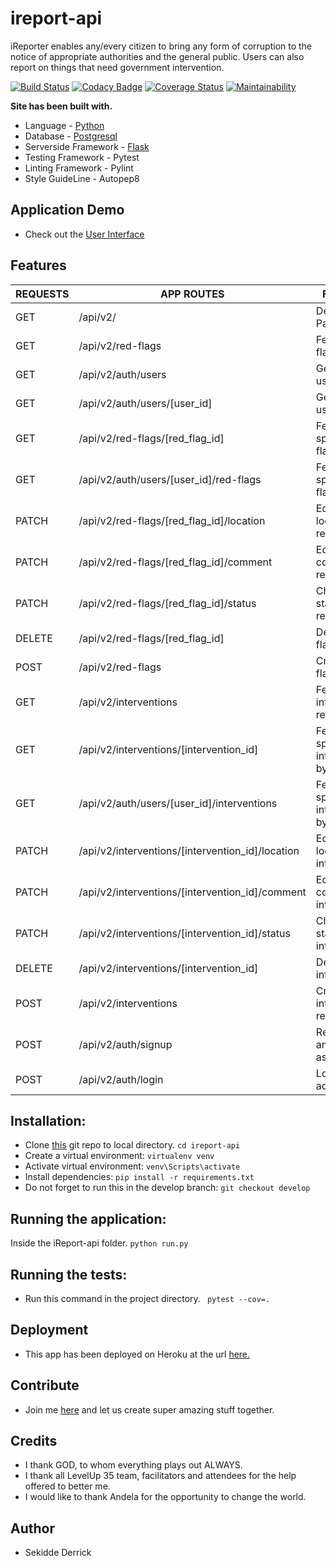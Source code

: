 # ireport-api
iReporter enables any/every citizen to bring any form of corruption to the notice of appropriate authorities and the general public. Users can also report on things that need government intervention.

[![Build Status](https://travis-ci.org/neelxie/ireport-api.svg?branch=develop)](https://travis-ci.org/neelxie/ireport-api)
[![Codacy Badge](https://api.codacy.com/project/badge/Grade/a439c5890cce4f94b3b50e53036c014e)](https://www.codacy.com/app/neelxie/ireport-api?utm_source=github.com&amp;utm_medium=referral&amp;utm_content=neelxie/ireport-api&amp;utm_campaign=Badge_Grade)
[![Coverage Status](https://coveralls.io/repos/github/neelxie/ireport-api/badge.svg?branch=challenge3)](https://coveralls.io/github/neelxie/ireport-api?branch=challenge3)
[![Maintainability](https://api.codeclimate.com/v2/badges/aee377f03ebc940278a0/maintainability)](https://codeclimate.com/github/neelxie/ireport-api/maintainability)

<b> Site has been built with.</b>
*   Language - [Python](https://www.python.org/)
*   Database - [Postgresql](https://www.postgresql.org/)
*   Serverside Framework - [Flask](http://flask.pocoo.org/)
*   Testing Framework - Pytest
*   Linting Framework - Pylint
*   Style GuideLine - Autopep8

## Application Demo 

*   Check out the [User Interface](https://neelxie.github.io/iReport/UI/)

## Features

  | REQUESTS | APP ROUTES | FUNCTION | ROLE 
  |----------|------------|----------|-----
  |  GET | /api/v2/ | Default/Home Page. | All
  |  GET | /api/v2/red-flags | Fetch all red-flags records. | User 
  |  GET | /api/v2/auth/users | Get all app users. | Admin
  |  GET | /api/v2/auth/users/[user_id] | Get a single user details | Admin
  |  GET | /api/v2/red-flags/[red_flag_id] | Fetch a specific red-flag by id. | User
  |  GET | /api/v2/auth/users/[user_id]/red-flags | Fetch a specific red-flag by id. | User
  |  PATCH | /api/v2/red-flags/[red_flag_id]/location | Edit/Change location of red-flag. | User
  |  PATCH | /api/v2/red-flags/[red_flag_id]/comment | Edit/Change comment of red-flag. | User
  |  PATCH | /api/v2/red-flags/[red_flag_id]/status | Change status of red-flag. | Admin
  |  DELETE | /api/v2/red-flags/[red_flag_id] | Delete red-flag. | User
  |  POST | /api/v2/red-flags | Create a red-flag record. | User
  |  GET | /api/v2/interventions | Fetch all interventions records. | User 
  |  GET | /api/v2/interventions/[intervention_id] | Fetch a specific intervention by id. | User
  |  GET | /api/v2/auth/users/[user_id]/interventions | Fetch a specific intervention by id. | User
  |  PATCH | /api/v2/interventions/[intervention_id]/location | Edit/Change location of intervention. | User
  |  PATCH | /api/v2/interventions/[intervention_id]/comment | Edit/Change comment of intervention. | User
  |  PATCH | /api/v2/interventions/[intervention_id]/status | Change status of intervention. | Admin
  |  DELETE | /api/v2/interventions/[intervention_id] | Delete intervention. | User
  |  POST | /api/v2/interventions | Create a intervention record. | User
  |  POST | /api/v2/auth/signup | Register for an account as a user. | All
  |  POST | /api/v2/auth/login | Log into app account. | All

## Installation:

*  Clone [this](https://github.com/neelxie/ireport-api.git) git repo to local directory.
``` cd ireport-api ```
*  Create a virtual environment:
``` virtualenv venv ```
*  Activate virtual environment:
``` venv\Scripts\activate ```
*  Install dependencies:
``` pip install -r requirements.txt ```
*  Do not forget to run this in the develop branch:
``` git checkout develop ```

## Running the application:

Inside the iReport-api folder.
``` python run.py ```

## Running the tests:

*  Run this command in the project directory.
``` pytest --cov=.```

## Deployment

*  This app has been deployed on Heroku at the url [here.](https://my-ireporta.herokuapp.com/api/v2/)

## Contribute

*  Join me [here](https://github.com/neelxie/ireport-api/tree/challenge3) and let us create super amazing stuff together.

## Credits

*  I thank GOD, to whom everything plays out ALWAYS.
*  I thank all LevelUp 35 team, facilitators and attendees
   for the help offered to better me.
*  I would like to thank Andela for the opportunity to change the world.

## Author

*  Sekidde Derrick